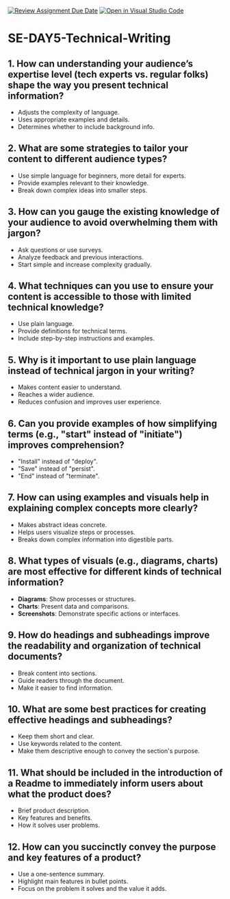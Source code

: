 [![Review Assignment Due Date](https://classroom.github.com/assets/deadline-readme-button-22041afd0340ce965d47ae6ef1cefeee28c7c493a6346c4f15d667ab976d596c.svg)](https://classroom.github.com/a/zsAR-pyY)
[![Open in Visual Studio Code](https://classroom.github.com/assets/open-in-vscode-2e0aaae1b6195c2367325f4f02e2d04e9abb55f0b24a779b69b11b9e10269abc.svg)](https://classroom.github.com/online_ide?assignment_repo_id=15745889&assignment_repo_type=AssignmentRepo)
# SE-DAY5-Technical-Writing

## 1. How can understanding your audience’s expertise level (tech experts vs. regular folks) shape the way you present technical information?

- Adjusts the complexity of language.
- Uses appropriate examples and details.
- Determines whether to include background info.

## 2. What are some strategies to tailor your content to different audience types?

- Use simple language for beginners, more detail for experts.
- Provide examples relevant to their knowledge.
- Break down complex ideas into smaller steps.

## 3. How can you gauge the existing knowledge of your audience to avoid overwhelming them with jargon?

- Ask questions or use surveys.
- Analyze feedback and previous interactions.
- Start simple and increase complexity gradually.

## 4. What techniques can you use to ensure your content is accessible to those with limited technical knowledge?

- Use plain language.
- Provide definitions for technical terms.
- Include step-by-step instructions and examples.

## 5. Why is it important to use plain language instead of technical jargon in your writing?

- Makes content easier to understand.
- Reaches a wider audience.
- Reduces confusion and improves user experience.

## 6. Can you provide examples of how simplifying terms (e.g., "start" instead of "initiate") improves comprehension?

- "Install" instead of "deploy".
- "Save" instead of "persist".
- "End" instead of "terminate".

## 7. How can using examples and visuals help in explaining complex concepts more clearly?

- Makes abstract ideas concrete.
- Helps users visualize steps or processes.
- Breaks down complex information into digestible parts.

## 8. What types of visuals (e.g., diagrams, charts) are most effective for different kinds of technical information?

- **Diagrams**: Show processes or structures.
- **Charts**: Present data and comparisons.
- **Screenshots**: Demonstrate specific actions or interfaces.

## 9. How do headings and subheadings improve the readability and organization of technical documents?

- Break content into sections.
- Guide readers through the document.
- Make it easier to find information.

## 10. What are some best practices for creating effective headings and subheadings?

- Keep them short and clear.
- Use keywords related to the content.
- Make them descriptive enough to convey the section's purpose.

## 11. What should be included in the introduction of a Readme to immediately inform users about what the product does?

- Brief product description.
- Key features and benefits.
- How it solves user problems.

## 12. How can you succinctly convey the purpose and key features of a product?

- Use a one-sentence summary.
- Highlight main features in bullet points.
- Focus on the problem it solves and the value it adds.
